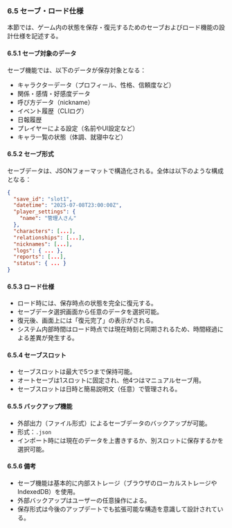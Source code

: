 ### 6.5 セーブ・ロード仕様

本節では、ゲーム内の状態を保存・復元するためのセーブおよびロード機能の設計仕様を記述する。

#### 6.5.1 セーブ対象のデータ

セーブ機能では、以下のデータが保存対象となる：

* キャラクターデータ（プロフィール、性格、信頼度など）
* 関係・感情・好感度データ
* 呼び方データ（nickname）
* イベント履歴（CLIログ）
* 日報履歴
* プレイヤーによる設定（名前やUI設定など）
* キャラ一覧の状態（体調、就寝中など）

#### 6.5.2 セーブ形式

セーブデータは、JSONフォーマットで構造化される。全体は以下のような構成となる：

```json
{
  "save_id": "slot1",
  "datetime": "2025-07-08T23:00:00Z",
  "player_settings": {
    "name": "管理人さん"
  },
  "characters": [...],
  "relationships": [...],
  "nicknames": [...],
  "logs": { ... },
  "reports": [...],
  "status": { ... }
}
```

#### 6.5.3 ロード仕様

* ロード時には、保存時点の状態を完全に復元する。
* セーブデータ選択画面から任意のデータを選択可能。
* 復元後、画面上には「復元完了」の表示がされる。
* システム内部時間はロード時点では現在時刻と同期されるため、時間経過による差異が発生する。

#### 6.5.4 セーブスロット

* セーブスロットは最大で5つまで保持可能。
* オートセーブは1スロットに固定され、他4つはマニュアルセーブ用。
* セーブスロットは日時と簡易説明文（任意）で管理される。

#### 6.5.5 バックアップ機能

* 外部出力（ファイル形式）によるセーブデータのバックアップが可能。
* 形式：`.json`
* インポート時には現在のデータを上書きするか、別スロットに保存するかを選択可能。

#### 6.5.6 備考

* セーブ機能は基本的に内部ストレージ（ブラウザのローカルストレージやIndexedDB）を使用。
* 外部バックアップはユーザーの任意操作による。
* 保存形式は今後のアップデートでも拡張可能な構造を意識して設計されている。